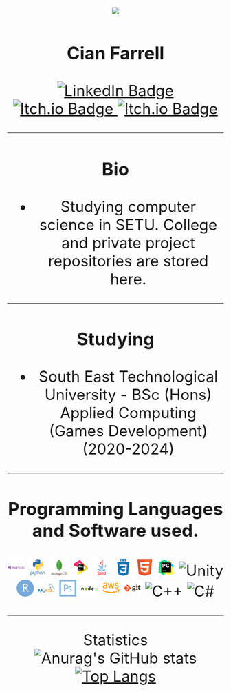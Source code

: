 <div id="header" style="font-size:35px" align="center">  
    <img src="https://github.com/cfarrell02/cfarrell02/blob/main/P2P%20Photo.jpg?raw=true"width="960"/>
    <h3> Cian Farrell </h3>
    <div id="badges" align="center">
        <a href="https://www.linkedin.com/in/cianfarrell02">
            <img src="https://img.shields.io/badge/LinkedIn-blue?style=for-the-badge&logo=linkedin&logoColor=white&theme=darcula" alt="LinkedIn Badge"/>
        </a>
      <a href="https://itch.io/profile/cfarrell">
               <img src="https://img.shields.io/badge/Itch.io-red?style=for-the-badge&logo=itch.io&logoColor=white&theme=darcula" alt="Itch.io Badge"/>
        </a>
<!--          <img src="https://img.shields.io/badge/cianfarrell02@gmail.com-red?style=for-the-badge&logo=Gmail&logoColor=white&theme=darcula" alt="Gmail Badge"/> -->
        <a href="https://twitter.com/cianfarrell02">
                <img src="https://img.shields.io/badge/Twitter-blue?style=for-the-badge&logo=twitter&logoColor=white&theme=darcula" alt="Itch.io Badge"/>
        </a>
       

</div>

     
---
### Bio
- Studying computer science in SETU. College and private project repositories are stored here.

---
### Studying
- South East Technological University - BSc (Hons) Applied Computing (Games Development) (2020-2024)
---

### Programming Languages and Software used.
<div align="center">
    <img src="https://github.com/devicons/devicon/blob/master/icons/visualstudio/visualstudio-plain-wordmark.svg" title="VS" alt="VS" width="40" height="40"/>
    <img src="https://github.com/devicons/devicon/blob/master/icons/python/python-original-wordmark.svg" title="Python" alt="Python" width="40" height="40"/>
    <img src="https://github.com/devicons/devicon/blob/master/icons/mongodb/mongodb-original-wordmark.svg" title="Mongo" alt="Mongo" width="40" height="40"/>
    <img src="https://github.com/devicons/devicon/blob/master/icons/jetbrains/jetbrains-original.svg" title="Jetbrains" alt="Jetbrains" width="40" height="40"/>
    <img src="https://github.com/devicons/devicon/blob/master/icons/java/java-original-wordmark.svg" title="Java" alt="Java" width="40" height="40"/>
    <img src="https://github.com/devicons/devicon/blob/master/icons/css3/css3-plain-wordmark.svg"  title="CSS3" alt="CSS" width="40" height="40"/>
    <img src="https://github.com/devicons/devicon/blob/master/icons/html5/html5-original.svg" title="HTML5" alt="HTML" width="40" height="40"/>
    <img src="https://github.com/devicons/devicon/blob/master/icons/pycharm/pycharm-original.svg" title="Python" alt="Python" width="40" height="40"/>
    <img src="https://img.icons8.com/color/452/unity.png" title="Unity" alt="Unity" width="40" height="40"/>
    <img src="https://github.com/devicons/devicon/blob/master/icons/rstudio/rstudio-original.svg" title="RStudio" alt="R" width="40" height="40"/>
    <img src="https://github.com/devicons/devicon/blob/master/icons/mysql/mysql-original-wordmark.svg" title="MySQL"  alt="MySQL" width="40" height="40"/>
    <img src="https://github.com/devicons/devicon/blob/master/icons/photoshop/photoshop-line.svg" title="Photoshop" alt="Photoshop" width="40" height="40"/>
  <img src="https://github.com/devicons/devicon/blob/master/icons/nodejs/nodejs-original-wordmark.svg" title="NodeJS" alt="NodeJS" width="40" height="40"/>
    <img src="https://github.com/devicons/devicon/blob/master/icons/amazonwebservices/amazonwebservices-plain-wordmark.svg" title="AWS" alt="AWS" width="40" height="40"/>
    <img src="https://github.com/devicons/devicon/blob/master/icons/git/git-original-wordmark.svg" title="Git" alt="Git" width="40" height="40"/>
        <img src="https://upload.wikimedia.org/wikipedia/commons/thumb/1/18/ISO_C%2B%2B_Logo.svg/640px-ISO_C%2B%2B_Logo.svg.png" title="C++" alt="C++" width="40" height="40"/>
        <img src="https://upload.wikimedia.org/wikipedia/commons/thumb/0/0d/C_Sharp_wordmark.svg/1200px-C_Sharp_wordmark.svg.png" title="C#" alt="C#" width="40" height="40"/>
</div>

---
Statistics
    <br/>
        ![Anurag's GitHub stats](https://github-readme-stats.vercel.app/api?username=cfarrell02&show_icons=true&theme=transparent)
    <br/>
  [![Top Langs](https://github-readme-stats.vercel.app/api/top-langs/?username=cfarrell02&hide=ShaderLab,GLSL&theme=vision-friendly-dark)](https://github.com/anuraghazra/github-readme-stats)
  
